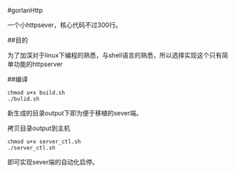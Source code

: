 #gorlanHttp

一个小httpsever，核心代码不过300行。

##目的

为了加深对于linux下编程的熟悉，与shell语言的熟悉，所以选择实现这个只有简单功能的httpserver

##编译

    chmod u+x build.sh
    ./bulid.sh

新生成的目录output下即为便于移植的sever端。

拷贝目录output到主机

    chmod u+x server_ctl.sh
    ./server_ctl.sh

即可实现sever端的自动化启停。
